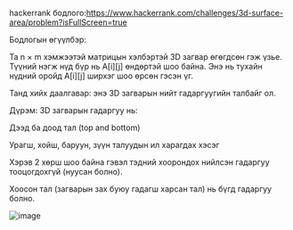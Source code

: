 hackerrank бодлого:https://www.hackerrank.com/challenges/3d-surface-area/problem?isFullScreen=true

Бодлогын өгүүлбэр:

Та n × m хэмжээтэй матрицын хэлбэртэй 3D загвар өгөгдсөн гэж үзье. Түүний нэгж нүд бүр нь A[i][j] өндөртэй шоо байна. Энэ нь тухайн нүдний оройд A[i][j] ширхэг шоо өрсөн гэсэн үг.

Танд хийх даалгавар: энэ 3D загварын нийт гадаргуугийн талбайг ол.

 Дүрэм:
3D загварын гадаргуу нь:

Дээд ба доод тал (top and bottom)

Урагш, хойш, баруун, зүүн талуудын ил харагдах хэсэг

Хэрэв 2 хөрш шоо байна гэвэл тэдний хоорондох нийлсэн гадаргуу тооцогдохгүй (нуусан болно).

Хоосон тал (загварын зах буюу гадагш харсан тал) нь бүгд гадаргуу болно.

![image](https://github.com/user-attachments/assets/e6a12ae5-5bdb-408a-b09c-928d7920b958)
